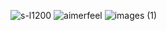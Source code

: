 ![s-l1200](https://github.com/user-attachments/assets/907259b7-cbd7-457c-946d-a564f0d711ed)
![aimerfeel](https://github.com/user-attachments/assets/bf904810-1b25-45e6-92d1-5d0dd0b1a782)
![images (1)](https://github.com/user-attachments/assets/817f325e-45f9-4cb6-81ac-9ec0091cdc26)
